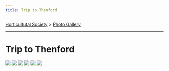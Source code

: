 ```yaml
---
title: Trip to Thenford
---
```



[Horticultutal Society](/horticultural-society) > [Photo Gallery](/horticultural-society/PhotoGallery)

----


# Trip to Thenford

![](https://lh3.googleusercontent.com/pw/ACtC-3cTMurZpLpXJqXLDgJsOUmV8BXrhNZnZI7APdGSUAyvxFz8oVnng3xNlDH4o4-UcOa0S6xHP_f_QGBwch0BblTzIpAZml0CTzNZbBFkaZgGC7hXTusNU4nSf7VWlEIVmLyO7uvWr9ux0E3KEB6RLnqJ=w807-h443-no?authuser=0)
![](https://lh3.googleusercontent.com/pw/ACtC-3dMsBLo9YUJgr-poBzio-bSyuHy3L2AZU--z8-1dgzcd9tLl_agyb0EUSlDNcs-Xqp64OsJClHnCH5HcpyjdGlaFwaP4H6z--XlOjgmxRnPzq79iW7AYvXw96Dyc0UKJfbUsPwvmhJodEv70oNeIx37=w704-h454-no?authuser=0)
![](https://lh3.googleusercontent.com/pw/ACtC-3ctCg7IMmpZijbwP8bA_uupX2tDlT1t7yuKA7NDtLzthruQnk4EUTr8t7o0tNjZ_HsUI7xrYrF0K9HnbAQA-1H5TuIsuMUKDnKkojtV15h6PvcMr2VP41sCEkA8k3h_cdnSRtFZ7JFr-kvBaTmczMkC=w733-h571-no?authuser=0)
![](https://lh3.googleusercontent.com/pw/ACtC-3c2Ckcz_Kpmyi4_NWimxrhq7rVf5Cm4wD15WkZx4xt3IrmMQjzWQpOmg2JuW_40JgbkMhkxy3ASm1nnXCdpwmbthz0w32E00Jec5ZFeApm9NYx0cGqb0AQa8T6Wem7tDj0t-XEGAEcYYjzOH7teBFTb=w807-h609-no?authuser=0)
![](https://lh3.googleusercontent.com/pw/ACtC-3fzyu-IRqaUIEWvA04el_ACwvvZe97aT9rGFvgf2pt4nhc7HInoUf-MQ0jaDbH-4vx3B_gNegUePBH6Sbi_tsoMLdT_UXqvwxz0KOQAYDcVy2ihb_eykYsSuJwpZl64TRZVHV9TtA9hoVRL7fCHWtg6=w393-h479-no?authuser=0)
![](https://lh3.googleusercontent.com/pw/ACtC-3fgxZ83okP-xmifinJ77z43COzFWDpl9u-XkCH7YMVDLD2qI_AIYQcsg-r0BymJ1i7I1B28iPR7q1nJ50mJ2QTBCCrrxTJ69fUTM5cEncENAVSEKwFbz8PGAFYSri413gJ7oMfvU3BA22htZNvCFix4=w457-h602-no?authuser=0)
